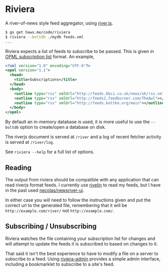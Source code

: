# Riviera

A river-of-news style feed aggregator, using [river.js][].

``` bash
$ go get hawx.me/code/riviera
$ riviera --boltdb ./mydb feeds.xml
...
```

Riviera expects a list of feeds to subscribe to be passed. This is given in
[OPML subscription list][opml] format. An example,

``` xml
<?xml version="1.0" encoding="UTF-8"?>
<opml version="1.1">
  <head>
    <title>Subscriptions</title>
  </head>
  <body>
    <outline type="rss" xmlUrl="http://feeds.bbci.co.uk/news/uk/rss.xml"></outline>
    <outline type="rss" xmlUrl="http://feeds2.feedburner.com/TheAwl"></outline>
    <outline type="rss" xmlUrl="http://feeds.kottke.org/main"></outline>
  </body>
</opml>
```

By default an in-memory database is used, it is more useful to use the
`--boltdb` option to create/open a database on disk.

The riverjs document is served at `/river` and a log of recent fetcher activity
is served at `/river/log`.

See `riviera --help` for a full list of options.


## Reading

The output from riviera should be compatible with any application that can read
riverjs format feeds. I currently use [rivelin][] to read my feeds, but I have
in the past used [necolas/newsriver-ui][newsriver-ui].

In either case you will need to follow the instructions given and put the
correct url to the generated file, remembering that it will be
`http://example.com/river/` not `http://example.com/`.


## Subscribing / Unsubscribing

Riviera watches the file containing your subscription list for changes and will
attempt to update the feeds it is subscribed to based on changes to it.

That said it isn't the best experience to have to modify a file on a server to
subscribe to a feed. Using [riviera-admin][] provides a simple admin interface,
including a bookmarklet to subscribe to a site's feed.


[river.js]:      http://riverjs.org
[riviera-admin]: https://github.com/hawx/riviera-admin
[rivelin]:       https://github.com/hawx/rivelin
[newsriver-ui]:  https://github.com/necolas/newsriver-ui
[opml]:          http://dev.opml.org/spec2.html#subscriptionLists
